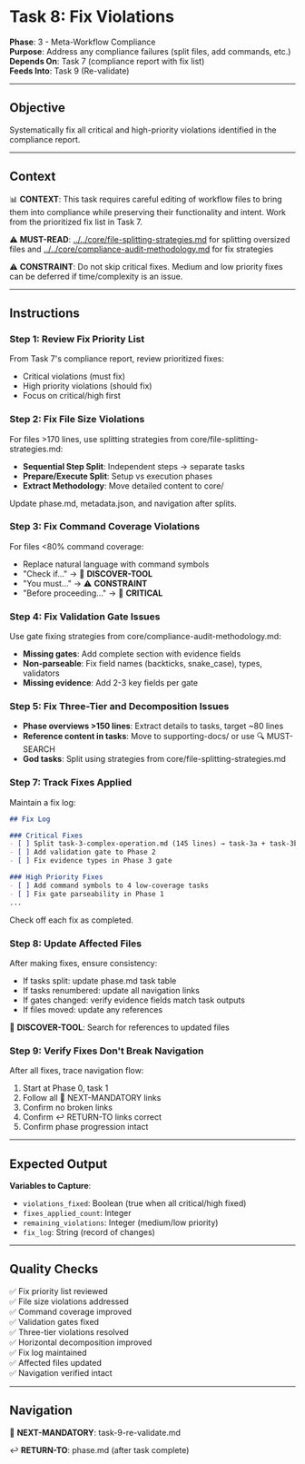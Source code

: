 # Task 8: Fix Violations

**Phase**: 3 - Meta-Workflow Compliance  
**Purpose**: Address any compliance failures (split files, add commands, etc.)  
**Depends On**: Task 7 (compliance report with fix list)  
**Feeds Into**: Task 9 (Re-validate)

---

## Objective

Systematically fix all critical and high-priority violations identified in the compliance report.

---

## Context

📊 **CONTEXT**: This task requires careful editing of workflow files to bring them into compliance while preserving their functionality and intent. Work from the prioritized fix list in Task 7.

⚠️ **MUST-READ**: [../../core/file-splitting-strategies.md](../../core/file-splitting-strategies.md) for splitting oversized files and [../../core/compliance-audit-methodology.md](../../core/compliance-audit-methodology.md) for fix strategies

⚠️ **CONSTRAINT**: Do not skip critical fixes. Medium and low priority fixes can be deferred if time/complexity is an issue.

---

## Instructions

### Step 1: Review Fix Priority List

From Task 7's compliance report, review prioritized fixes:
- Critical violations (must fix)
- High priority violations (should fix)
- Focus on critical/high first

### Step 2: Fix File Size Violations

For files >170 lines, use splitting strategies from core/file-splitting-strategies.md:
- **Sequential Step Split**: Independent steps → separate tasks
- **Prepare/Execute Split**: Setup vs execution phases
- **Extract Methodology**: Move detailed content to core/

Update phase.md, metadata.json, and navigation after splits.

### Step 3: Fix Command Coverage Violations

For files <80% command coverage:
- Replace natural language with command symbols
- "Check if..." → 📖 **DISCOVER-TOOL**
- "You must..." → ⚠️ **CONSTRAINT**
- "Before proceeding..." → 🚨 **CRITICAL**

### Step 4: Fix Validation Gate Issues

Use gate fixing strategies from core/compliance-audit-methodology.md:
- **Missing gates**: Add complete section with evidence fields
- **Non-parseable**: Fix field names (backticks, snake_case), types, validators
- **Missing evidence**: Add 2-3 key fields per gate

### Step 5: Fix Three-Tier and Decomposition Issues

- **Phase overviews >150 lines**: Extract details to tasks, target ~80 lines
- **Reference content in tasks**: Move to supporting-docs/ or use 🔍 MUST-SEARCH
- **God tasks**: Split using strategies from core/file-splitting-strategies.md

### Step 7: Track Fixes Applied

Maintain a fix log:

```markdown
## Fix Log

### Critical Fixes
- [ ] Split task-3-complex-operation.md (145 lines) → task-3a + task-3b
- [ ] Add validation gate to Phase 2
- [ ] Fix evidence types in Phase 3 gate

### High Priority Fixes
- [ ] Add command symbols to 4 low-coverage tasks
- [ ] Fix gate parseability in Phase 1
...
```

Check off each fix as completed.

### Step 8: Update Affected Files

After making fixes, ensure consistency:
- If tasks split: update phase.md task table
- If tasks renumbered: update all navigation links
- If gates changed: verify evidence fields match task outputs
- If files moved: update any references

📖 **DISCOVER-TOOL**: Search for references to updated files

### Step 9: Verify Fixes Don't Break Navigation

After all fixes, trace navigation flow:
1. Start at Phase 0, task 1
2. Follow all 🎯 NEXT-MANDATORY links
3. Confirm no broken links
4. Confirm ↩️ RETURN-TO links correct
5. Confirm phase progression intact

---

## Expected Output

**Variables to Capture**:
- `violations_fixed`: Boolean (true when all critical/high fixed)
- `fixes_applied_count`: Integer
- `remaining_violations`: Integer (medium/low priority)
- `fix_log`: String (record of changes)

---

## Quality Checks

✅ Fix priority list reviewed  
✅ File size violations addressed  
✅ Command coverage improved  
✅ Validation gates fixed  
✅ Three-tier violations resolved  
✅ Horizontal decomposition improved  
✅ Fix log maintained  
✅ Affected files updated  
✅ Navigation verified intact

---

## Navigation

🎯 **NEXT-MANDATORY**: task-9-re-validate.md

↩️ **RETURN-TO**: phase.md (after task complete)

